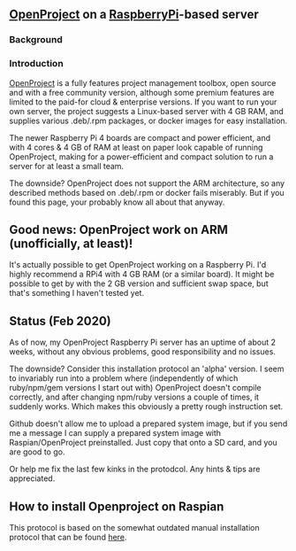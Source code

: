 ## [OpenProject](https://www.openproject.org/) on a [RaspberryPi](https://www.amazon.com/Raspberry-Model-2019-Quad-Bluetooth/dp/B07TC2BK1X/ref=sxin_3_ac_d_pm?ac_md=3-0-VW5kZXIgJDc1-ac_d_pm&cv_ct_cx=raspberry+pi+4+4gb&keywords=raspberry+pi+4+4gb&pd_rd_i=B07TC2BK1X&pd_rd_r=e622118f-8bbf-43e5-ba7b-2da482551e9b&pd_rd_w=30pUf&pd_rd_wg=8t2FQ&pf_rd_p=0e223c60-bcf8-4663-98f3-da892fbd4372&pf_rd_r=8PG76Q9PBRF32SW9MH8G&psc=1&qid=1582422684)-based server 


### Background


### Introduction

[OpenProject](https://www.openproject.org/) is a fully features project management toolbox, 
open source and with a free community version, although some premium features are limited to the paid-for cloud & enterprise versions. 
If you want to run your own server, the project suggests a Linux-based server with 4 GB RAM, and supplies various .deb/.rpm packages, or docker images for easy installation.

The newer Raspberry Pi 4 boards are compact and power efficient, and with 4 cores & 4 GB of RAM at least on paper look capable of running OpenProject, making
for a power-efficient and compact solution to run a server for at least a small team. 

The downside? OpenProject does not support the ARM architecture, so any described methods based on .deb/.rpm or docker fails miserably. But if you found this page, your probably know all about that anyway. 

## Good news: OpenProject work on ARM (unofficially, at least)!

It's actually possible to get OpenProject working on a Raspberry Pi. I'd highly recommend a RPi4 with 4 GB RAM (or a similar board). It might be possible to get by with the 2 GB version and sufficient swap space, but that's something I haven't tested yet. 

## Status (Feb 2020)

As of now, my OpenProject Raspberry Pi server has an uptime of about 2 weeks, without any obvious problems, good responsibility and no issues. 

The downside? Consider this installation protocol an 'alpha' version. I seem to invariably run into a problem where (independently of which ruby/npm/gem versions I start out with) OpenProject doesn't compile correctly, and after changing npm/ruby versions a couple of times, it suddenly works. Which makes this obviously a pretty rough instruction set.

Github doesn't allow me to upload a prepared system image, but if you send me a message I can supply a prepared system image with Raspian/OpenProject preinstalled. Just copy that onto a SD card, and you are good to go. 

Or help me fix the last few kinks in the protodcol. Any hints & tips are appreciated. 

## How to install Openproject on Raspian

This protocol is based on the somewhat outdated manual installation protocol that can be found [here](https://docs.openproject.org/installation-and-operations/installation/manual/).



